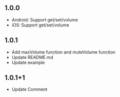 ## 1.0.0

* Android: Support get/set/volume
* iOS: Support get/set/volume

## 1.0.1

* Add maxVolume function and muteVolume function
* Update README.md
* Update example

## 1.0.1+1

* Update Comment

